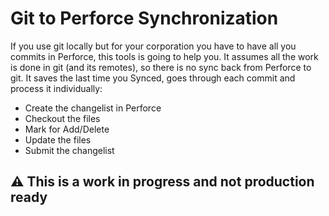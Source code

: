 # Git to Perforce Synchronization #

If you use git locally but for your corporation you have to have all you commits in Perforce, this tools is going to help you.
It assumes all the work is done in git (and its remotes), so there is no sync back from Perforce to git. 
It saves the last time you Synced, goes through each commit and process it individually: 

- Create the changelist in Perforce
- Checkout the files
- Mark for Add/Delete
- Update the files
- Submit the changelist


## :warning: This is a work in progress and not production ready ##
